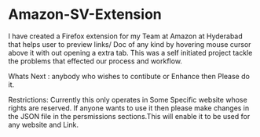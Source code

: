 # Amazon-SV-Extension
I have created a Firefox extension for my Team at Amazon at Hyderabad that helps user to preview links/ Doc of any kind by hovering mouse cursor above it with out opening a extra tab. This was a self initiated project tackle the problems that effected our process and workflow.

Whats Next :
anybody who wishes to contibute or Enhance then Please do it. 

Restrictions:
Currently this only operates in Some Specific website whose rights are reserved. If anyone wants to use it then please make changes in the JSON file in the persmissions sections.This will enable it to be used for any website and Link.
